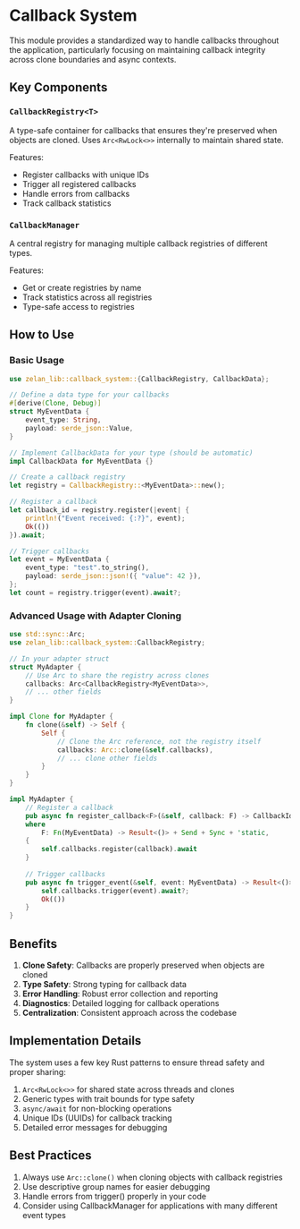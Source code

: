 # Callback System

This module provides a standardized way to handle callbacks throughout the application, particularly focusing on maintaining callback integrity across clone boundaries and async contexts.

## Key Components

### `CallbackRegistry<T>`

A type-safe container for callbacks that ensures they're preserved when objects are cloned. Uses `Arc<RwLock<>>` internally to maintain shared state.

Features:
- Register callbacks with unique IDs
- Trigger all registered callbacks
- Handle errors from callbacks
- Track callback statistics

### `CallbackManager`

A central registry for managing multiple callback registries of different types.

Features:
- Get or create registries by name
- Track statistics across all registries
- Type-safe access to registries

## How to Use

### Basic Usage

```rust
use zelan_lib::callback_system::{CallbackRegistry, CallbackData};

// Define a data type for your callbacks
#[derive(Clone, Debug)]
struct MyEventData {
    event_type: String,
    payload: serde_json::Value,
}

// Implement CallbackData for your type (should be automatic)
impl CallbackData for MyEventData {}

// Create a callback registry
let registry = CallbackRegistry::<MyEventData>::new();

// Register a callback
let callback_id = registry.register(|event| {
    println!("Event received: {:?}", event);
    Ok(())
}).await;

// Trigger callbacks
let event = MyEventData {
    event_type: "test".to_string(),
    payload: serde_json::json!({ "value": 42 }),
};
let count = registry.trigger(event).await?;
```

### Advanced Usage with Adapter Cloning

```rust
use std::sync::Arc;
use zelan_lib::callback_system::CallbackRegistry;

// In your adapter struct
struct MyAdapter {
    // Use Arc to share the registry across clones
    callbacks: Arc<CallbackRegistry<MyEventData>>,
    // ... other fields
}

impl Clone for MyAdapter {
    fn clone(&self) -> Self {
        Self {
            // Clone the Arc reference, not the registry itself
            callbacks: Arc::clone(&self.callbacks),
            // ... clone other fields
        }
    }
}

impl MyAdapter {
    // Register a callback
    pub async fn register_callback<F>(&self, callback: F) -> CallbackId
    where
        F: Fn(MyEventData) -> Result<()> + Send + Sync + 'static,
    {
        self.callbacks.register(callback).await
    }
    
    // Trigger callbacks
    pub async fn trigger_event(&self, event: MyEventData) -> Result<()> {
        self.callbacks.trigger(event).await?;
        Ok(())
    }
}
```

## Benefits

1. **Clone Safety**: Callbacks are properly preserved when objects are cloned
2. **Type Safety**: Strong typing for callback data
3. **Error Handling**: Robust error collection and reporting
4. **Diagnostics**: Detailed logging for callback operations
5. **Centralization**: Consistent approach across the codebase

## Implementation Details

The system uses a few key Rust patterns to ensure thread safety and proper sharing:

1. `Arc<RwLock<>>` for shared state across threads and clones
2. Generic types with trait bounds for type safety
3. `async/await` for non-blocking operations
4. Unique IDs (UUIDs) for callback tracking
5. Detailed error messages for debugging

## Best Practices

1. Always use `Arc::clone()` when cloning objects with callback registries
2. Use descriptive group names for easier debugging
3. Handle errors from trigger() properly in your code
4. Consider using CallbackManager for applications with many different event types